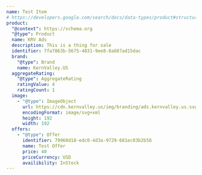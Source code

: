 ```yaml
---
name: Test Item
# https://developers.google.com/search/docs/data-types/product#structured-data-type-definitions
product:
  "@context": https://schema.org
  "@type": Product
  name: KRV Ads
  description: This is a thing for sale
  identifier: 7fa7863b-5675-4031-9ee8-8a687ad15dac
  brand:
    "@type": Brand
    name: KernValley.US
  aggregateRating:
    "@type": AggregateRating
    ratingValue: 4
    ratingCount: 1
  image:
    - "@type": ImageObject
      url: https://cdn.kernvalley.us/img/branding/ads.kernvalley.us.svg
      encodingFormat: image/svg+xml
      height: 192
      width: 192
  offers:
    - "@type": Offer
      identifier: 79960d18-edc0-4d3a-9729-681ec03b2b58
      name: Test Offer
      price: 40
      priceCurrency: USD
      availibility: InStock
---
```

<bacon-ipsum></bacon-ipsum>
